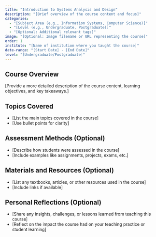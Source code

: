 ```yaml
---
title: "Introduction to Systems Analysis and Design"
description: "[Brief overview of the course content and focus]"
categories: 
  - "[Subject Area (e.g., Information Systems, Computer Science)]"
  - "[Level (e.g., Undergraduate, Postgraduate)]"
  - "[Optional: Additional relevant tags]"
image: "[Optional: Image filename or URL representing the course]"
order: 1
institute: "[Name of institution where you taught the course]"
date-range: "[Start Date] - [End Date]"
level: "[Undergraduate/Postgraduate]"
---
```


## Course Overview

[Provide a more detailed description of the course content, learning objectives, and key takeaways.]

## Topics Covered

* [List the main topics covered in the course]
* [Use bullet points for clarity]

## Assessment Methods (Optional)

* [Describe how students were assessed in the course]
* [Include examples like assignments, projects, exams, etc.]

## Materials and Resources (Optional)

* [List any textbooks, articles, or other resources used in the course]
* [Include links if available]

## Personal Reflections (Optional)

* [Share any insights, challenges, or lessons learned from teaching this course]
* [Reflect on the impact the course had on your teaching practice or student learning]